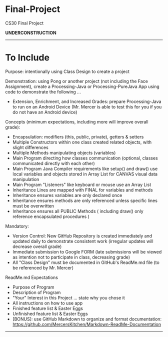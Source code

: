 # Final-Project
CS30 Final Project

**UNDERCONSTRUCTION**

---

# To Include

Purpose: intentionally using Class Design to create a project

Demonstration: using Pong or another project (not including the Face Assignment), create a Processing-Java or Processing-PureJava App using code to demonstrate the following ...
- Extension, Enrichment, and Increased Grades: prepare Processing-Java to run on an Android Device (Mr. Mercer is able to test this for you if you do not have an Android device)

Concepts (minimum expectations, including more will improve overall grade):
- Encapsulation: modifiers (this, public, private), getters & setters
- Multiple Constructors within one class created related objects, with slight differences
- Multiple Methods manipulating objects (variables) 
- Main Program directing how classes communication (optional, classes communicated directly with each other)
- Main Program Java Compiler requirements like setup() and draw() use local variables and objects stored in Array List for CANVAS visual data manipulation
- Main Program "Listeners" like keyboard or mouse use an Array List
- Inheritance Lines are mapped with FINAL for variables and methods
- Inheritance ensures variables are only declared once
- Inheritance ensures methods are only referenced unless specific lines must be overwritten
- Inheritance ensures all PUBLIC Methods ( including draw() only reference encapsulated procedures )

Mandatory:
- Version Control: New GitHub Repository is created immediately and updated daily to demonstrate consistent work (irregular updates will decrease overall grade)
- Immediate submission to Google FORM (late submissions will be viewed as intention not to participate in class, decreasing grade)
- All "Class Design" must be documented in GitHub's ReadMe.md file (to be referenced by Mr. Mercer)

ReadMe.md Expectations
- Purpose of Program
- Description of Program
- "Your" Interest in this Project ... state why you chose it
- All instructions on how to use app
- Finished feature list & Easter Eggs
- Unfinished feature list & Easter Eggs
- [BONUS]: use GitHub Markdown to organize and format documentation: https://github.com/MercersKitchen/Markdown-ReadMe-Documentation


---

